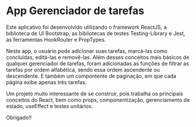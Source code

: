 # App Gerenciador de tarefas

Este aplicativo foi desenvolvido utilizando o framework ReactJS, a biblioteca de UI Bootstrap, as bibliotecas de testes Testing-Library e Jest, as ferramentas HookRouter e PropTypes.

Neste app, o usuário pode adicionar suas tarefas, marcá-las como concluídas, editá-las e removê-las. Além desses conceitos mais básicos de qualquer gerenciador de tarefas, foram adicionadas as funções de filtrar as tarefas por ordem alfabética, sendo essa ordem ascendente ou descendente. E também um compontente de paginação, em que cada página exibe apenas três tarefas.

Um projeto muito interessante de se construir, pois trabalha os principais conceitos do React, bem como props, componentização, gerenciamento de estado, useEffect e testes unitários.

Obrigado!!
